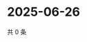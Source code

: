 # 2025-06-26

共 0 条

<!-- BEGIN ZHIHUVIDEO -->
<!-- 最后更新时间 Thu Jun 26 2025 18:12:38 GMT+0800 (China Standard Time) -->

<!-- END ZHIHUVIDEO -->
